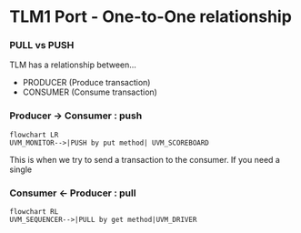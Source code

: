 # TLM1 Port - One-to-One relationship

### PULL vs PUSH
TLM has a relationship between...
- PRODUCER (Produce transaction)
- CONSUMER (Consume transaction)


### Producer -> Consumer : push
```mermaid
flowchart LR
UVM_MONITOR-->|PUSH by put method| UVM_SCOREBOARD
```

This is when we try to send a transaction to the consumer.
If you need a single 


### Consumer <- Producer : pull
```mermaid
flowchart RL
UVM_SEQUENCER-->|PULL by get method|UVM_DRIVER
```

